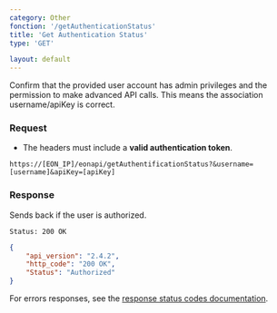 ```yaml
---
category: Other
fonction: '/getAuthenticationStatus'
title: 'Get Authentication Status'
type: 'GET'

layout: default
---
```


Confirm that the provided user account has admin privileges and the permission to make advanced API calls. This means the association username/apiKey is correct.

### Request

* The headers must include a **valid authentication token**.
```http
https://[EON_IP]/eonapi/getAuthentificationStatus?&username=[username]&apiKey=[apiKey]
```

### Response

Sends back if the user is authorized.

```Status: 200 OK```
``` json
{
    "api_version": "2.4.2",
    "http_code": "200 OK", 
    "Status": "Authorized"
}
```

For errors responses, see the [response status codes documentation](#response-status-codes).